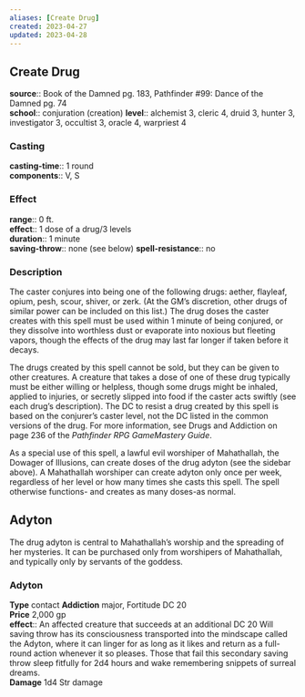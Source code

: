 ```yaml
---
aliases: [Create Drug]
created: 2023-04-27
updated: 2023-04-28
---
```


## Create Drug

**source**:: Book of the Damned pg. 183, Pathfinder \#99: Dance of the Damned pg. 74  
**school**:: conjuration (creation)
**level**:: alchemist 3, cleric 4, druid 3, hunter 3, investigator 3, occultist 3, oracle 4, warpriest 4

### Casting

**casting-time**:: 1 round  
**components**:: V, S

### Effect

**range**:: 0 ft.  
**effect**:: 1 dose of a drug/3 levels  
**duration**:: 1 minute  
**saving-throw**:: none (see below)
**spell-resistance**:: no

### Description

The caster conjures into being one of the following drugs: aether, flayleaf, opium, pesh, scour, shiver, or zerk. (At the GM’s discretion, other drugs of similar power can be included on this list.) The drug doses the caster creates with this spell must be used within 1 minute of being conjured, or they dissolve into worthless dust or evaporate into noxious but fleeting vapors, though the effects of the drug may last far longer if taken before it decays.  
  
The drugs created by this spell cannot be sold, but they can be given to other creatures. A creature that takes a dose of one of these drug typically must be either willing or helpless, though some drugs might be inhaled, applied to injuries, or secretly slipped into food if the caster acts swiftly (see each drug’s description). The DC to resist a drug created by this spell is based on the conjurer’s caster level, not the DC listed in the common versions of the drug. For more information, see Drugs and Addiction on page 236 of the *Pathfinder RPG GameMastery Guide*.  
  
As a special use of this spell, a lawful evil worshiper of Mahathallah, the Dowager of Illusions, can create doses of the drug adyton (see the sidebar above). A Mahathallah worshiper can create adyton only once per week, regardless of her level or how many times she casts this spell. The spell otherwise functions- and creates as many doses-as normal.

## Adyton

The drug adyton is central to Mahathallah’s worship and the spreading of her mysteries. It can be purchased only from worshipers of Mahathallah, and typically only by servants of the goddess.

### Adyton

**Type** contact
**Addiction** major, Fortitude DC 20  
**Price** 2,000 gp  
**effect**:: An affected creature that succeeds at an additional DC 20 Will saving throw has its consciousness transported into the mindscape called the Adyton, where it can linger for as long as it likes and return as a full-round action whenever it so pleases. Those that fail this secondary saving throw sleep fitfully for 2d4 hours and wake remembering snippets of surreal dreams.  
**Damage** 1d4 Str damage

